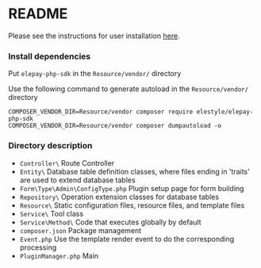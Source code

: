 # README

Please see the instructions for user installation [here](https://elestyle.atlassian.net/wiki/external/494370908/YWE3YzgxYmJjYWNmNDA4N2ExYTY5ZGE0Z[…]iYTdmY2QxMDE4ZWYxNDM5Zjg1NWMwOWU1NWVlNWM3NmIiLCJwIjoiYyJ9).

### Install dependencies

Put `elepay-php-sdk` in the `Resource/vendor/` directory

Use the following command to generate autoload in the `Resource/vendor/` directory

```shell
COMPOSER_VENDOR_DIR=Resource/vendor composer require elestyle/elepay-php-sdk
COMPOSER_VENDOR_DIR=Resource/vendor composer dumpautoload -o
```

### Directory description

- `Controller\` Route Controller
- `Entity\` Database table definition classes, where files ending in 'traits' are used to extend database tables
- `Form\Type\Admin\ConfigType.php` Plugin setup page for form building
- `Repository\` Operation extension classes for database tables
- `Resource\` Static configuration files, resource files, and template files
- `Service\` Tool class
- `Service\Method\` Code that executes globally by default
- `composer.json` Package management
- `Event.php` Use the template render event to do the corresponding processing
- `PluginManager.php` Main
